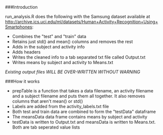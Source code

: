 ###Introduction

run\_analysis.R does the following with the Samsung dataset available at http://archive.ics.uci.edu/ml/datasets/Human+Activity+Recognition+Using+Smartphones:
* Combines the "test" and "train" data
* Retains just std() and mean() columns and removes the rest
* Adds in the subject and activity info
* Adds headers
* Writes the cleaned info to a tab separated txt file called Output.txt
* Writes means by subject and activity to Means.txt

*Existing output files WILL BE OVER-WRITTEN WITHOUT WARNING*

###How it works

* prepTable is a function that takes a data filename, an activity filename and a subject filename and puts them all together. It also removes columns that aren't mean() or std()
* Labels are added from the activity\_labels.txt file
* Both test and train data are combined to form the "testData" dataframe
* The meansData data frame contains means by subject and activity
* testData is written to Output.txt and meansData is written to Means.txt. Both are tab seperated value lists


